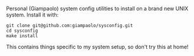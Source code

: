 Personal (Giampaolo) system config utilities to install on a brand new UNIX
system.  Install it with:

```
git clone git@github.com:giampaolo/sysconfig.git
cd sysconfig
make install
```

This contains things specific to my system setup, so don't try this at home!
